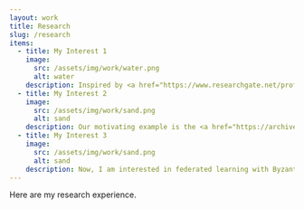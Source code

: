 ```yaml
---
layout: work
title: Research
slug: /research
items:
  - title: My Interest 1
    image:
      src: /assets/img/work/water.png
      alt: water
    description: Inspired by <a href="https://www.researchgate.net/profile/Michael-Jordan-3/publication/303521286_Communication-efficient_distributed_statistical_learning/links/57d2689208ae5f03b48b61f8/Communication-efficient-distributed-statistical-learning.pdf">Michael Jordan and others' work about distributed statistical learning </a>, I started research on distributed learning. Jordan et al. replaced the global likelihood function by communication-efficient surrogate likelihood (CSL). However, they required that the loss functions are smooth and have at least second-order derivatives, which limits its scope of application. For example, in some studies about high expenses in insurance, researchers are interested in predicting quantiles with nonsmooth quantile loss functions. So we investigated a communication-efficient high-dimensional CQR estimation for distributed data. 
  - title: My Interest 2
    image:
      src: /assets/img/work/sand.png
      alt: sand
    description: Our motivating example is the <a href="https://archive.ics.uci.edu/ml/datasets/Beijing+Multi-Site+Air-Quality+Data"> Beijing Air Quality data</a>. It contains hourly air pollutants data from 12 nationally controlled air-quality monitoring sites in Beijing from March 1, 2013 to February 28, 2017 and includes the measurements as a 24 * 6 matrix-valued predictor, which is the daily observation (24 hourly measurements) of eight variables, SO3, NO2, CO, O3, TEMP (temperature), PRES (pressure), DEWP (dew point temperature) and WSPM (wind speed). The response is the daily aggregated count of PM2.5. Based on both data distribution feature and online updating characteristics over time, we respectively conducted research on distributed matrix regression and online update matrix regression. Both works do not require communicaiton/storage of original data but only some summary statistics.  
  - title: My Interest 3
    image:
      src: /assets/img/work/sand.png
      alt: sand
    description: Now, I am interested in federated learning with Byzantine attacks. Based on Decentralized Gradient Descent (DGD), Wu et al. proposed Network Gradient Desent (NGD), however, how can NGD be extended to situations with Byzantine attacks is under inverstigation.
---
```


Here are my research experience.
<br />
<br />
